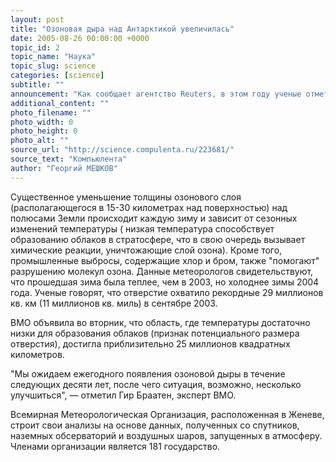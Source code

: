 ```yaml
---
layout: post
title: "Озоновая дыра над Антарктикой увеличилась"
date: 2005-08-26 00:00:00 +0000
topic_id: 2
topic_name: "Наука"
topic_slug: science
categories: [science]
subtitle: ""
announcement: "Как сообщает агентство Reuters, в этом году ученые отметили увеличение озоновой дыры над Антарктикой. Тем не менее, по заявлению Всемирной Метеорологической Организации (ВМО), ее размеры все еще меньше, чем в 2003 году, когда дыра достигла рекордных размеров. Эксперты добавляют, что сезонное истощение озонового слоя (который защищает человека от вредоносного действия ультрафиолетовых лучей) может в скором времени усугубиться."
additional_content: ""
photo_filename: ""
photo_width: 0
photo_height: 0
photo_alt: ""
source_url: "http://science.compulenta.ru/223681/"
source_text: "Компьюлента"
author: "Георгий МЕШКОВ"
---
```

Существенное уменьшение толщины озонового слоя (располагающегося в 15-30 километрах над поверхностью) над полюсами Земли происходит каждую зиму и зависит от сезонных изменений температуры ( низкая температура способствует образованию облаков в стратосфере, что в свою очередь вызывает химические реакции, уничтожающие слой озона). Кроме того, промышленные выбросы, содержащие хлор и бром, также "помогают" разрушению молекул озона. Данные метеорологов свидетельствуют, что прошедшая зима была теплее, чем в 2003, но холоднее зимы 2004 года. Ученые говорят, что отверстие охватило рекордные 29 миллионов кв. км (11 миллионов кв. миль) в сентябре 2003.

ВМО объявила во вторник, что область, где температуры достаточно низки для образования облаков (признак потенциального размера отверстия), достигла приблизительно 25 миллионов квадратных километров.

"Мы ожидаем ежегодного появления озоновой дыры в течение следующих десяти лет, после чего ситуация, возможно, несколько улучшиться", &mdash; отметил Гир Браатен, эксперт ВМО.

Всемирная Метеорологическая Организация, расположенная в Женеве, строит свои анализы на основе данных, полученных со спутников, наземных обсерваторий и воздушных шаров, запущенных в атмосферу. Членами организации является 181 государство.
